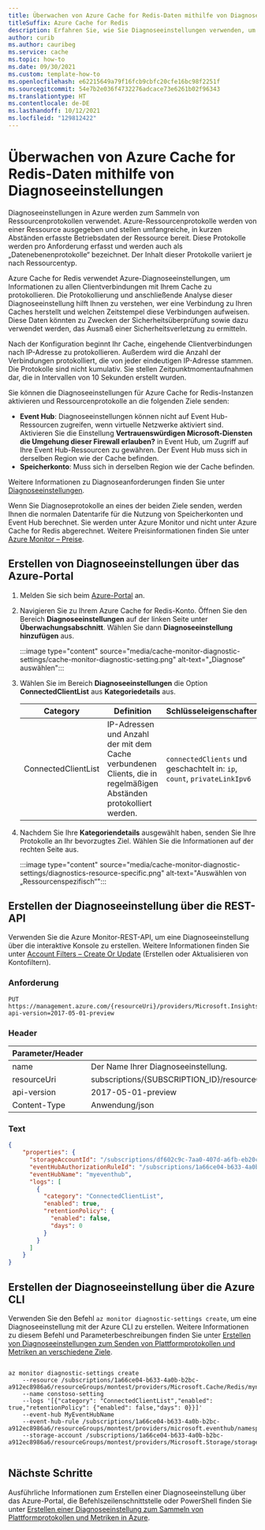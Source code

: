 ```yaml
---
title: Überwachen von Azure Cache for Redis-Daten mithilfe von Diagnoseeinstellungen
titleSuffix: Azure Cache for Redis
description: Erfahren Sie, wie Sie Diagnoseeinstellungen verwenden, um die mit Ihrer Azure Cache for Redis-Instanz verbundenen IP-Adressen zu überwachen.
author: curib
ms.author: cauribeg
ms.service: cache
ms.topic: how-to
ms.date: 09/30/2021
ms.custom: template-how-to
ms.openlocfilehash: e62215649a79f16fcb9cbfc20cfe16bc98f2251f
ms.sourcegitcommit: 54e7b2e036f4732276adcace73e6261b02f96343
ms.translationtype: HT
ms.contentlocale: de-DE
ms.lasthandoff: 10/12/2021
ms.locfileid: "129812422"
---
```

# <a name="monitor-azure-cache-for-redis-data-using-diagnostic-settings"></a>Überwachen von Azure Cache for Redis-Daten mithilfe von Diagnoseeinstellungen

Diagnoseeinstellungen in Azure werden zum Sammeln von Ressourcenprotokollen verwendet. Azure-Ressourcenprotokolle werden von einer Ressource ausgegeben und stellen umfangreiche, in kurzen Abständen erfasste Betriebsdaten der Ressource bereit. Diese Protokolle werden pro Anforderung erfasst und werden auch als „Datenebenenprotokolle“ bezeichnet. Der Inhalt dieser Protokolle variiert je nach Ressourcentyp.

Azure Cache for Redis verwendet Azure-Diagnoseeinstellungen, um Informationen zu allen Clientverbindungen mit Ihrem Cache zu protokollieren. Die Protokollierung und anschließende Analyse dieser Diagnoseeinstellung hilft Ihnen zu verstehen, wer eine Verbindung zu Ihren Caches herstellt und welchen Zeitstempel diese Verbindungen aufweisen. Diese Daten könnten zu Zwecken der Sicherheitsüberprüfung sowie dazu verwendet werden, das Ausmaß einer Sicherheitsverletzung zu ermitteln.

Nach der Konfiguration beginnt Ihr Cache, eingehende Clientverbindungen nach IP-Adresse zu protokollieren. Außerdem wird die Anzahl der Verbindungen protokolliert, die von jeder eindeutigen IP-Adresse stammen. Die Protokolle sind nicht kumulativ. Sie stellen Zeitpunktmomentaufnahmen dar, die in Intervallen von 10 Sekunden erstellt wurden.

Sie können die Diagnoseeinstellungen für Azure Cache for Redis-Instanzen aktivieren und Ressourcenprotokolle an die folgenden Ziele senden:

- **Event Hub**: Diagnoseeinstellungen können nicht auf Event Hub-Ressourcen zugreifen, wenn virtuelle Netzwerke aktiviert sind. Aktivieren Sie die Einstellung **Vertrauenswürdigen Microsoft-Diensten die Umgehung dieser Firewall erlauben?** in Event Hub, um Zugriff auf Ihre Event Hub-Ressourcen zu gewähren. Der Event Hub muss sich in derselben Region wie der Cache befinden.
- **Speicherkonto**: Muss sich in derselben Region wie der Cache befinden.

Weitere Informationen zu Diagnoseanforderungen finden Sie unter [Diagnoseeinstellungen](/azure/azure-monitor/essentials/diagnostic-settings?tabs=CMD).

Wenn Sie Diagnoseprotokolle an eines der beiden Ziele senden, werden Ihnen die normalen Datentarife für die Nutzung von Speicherkonten und Event Hub berechnet. Sie werden unter Azure Monitor und nicht unter Azure Cache for Redis abgerechnet.
Weitere Preisinformationen finden Sie unter [Azure Monitor – Preise](https://azure.microsoft.com/pricing/details/monitor/).

## <a name="create-diagnostics-settings-via-the-azure-portal"></a> Erstellen von Diagnoseeinstellungen über das Azure-Portal

1. Melden Sie sich beim [Azure-Portal](https://portal.azure.com) an.

1. Navigieren Sie zu Ihrem Azure Cache for Redis-Konto. Öffnen Sie den Bereich **Diagnoseeinstellungen** auf der linken Seite unter **Überwachungsabschnitt**. Wählen Sie dann **Diagnoseeinstellung hinzufügen** aus.

   :::image type="content" source="media/cache-monitor-diagnostic-settings/cache-monitor-diagnostic-setting.png" alt-text="„Diagnose“ auswählen":::

1. Wählen Sie im Bereich **Diagnoseeinstellungen** die Option **ConnectedClientList** aus **Kategoriedetails** aus.

   |Category  | Definition  | Schlüsseleigenschaften   |
   |---------|---------|---------|
   |ConnectedClientList |  IP-Adressen und Anzahl der mit dem Cache verbundenen Clients, die in regelmäßigen Abständen protokolliert werden. | `connectedClients` und geschachtelt in: `ip`, `count`, `privateLinkIpv6` |
  
1. Nachdem Sie Ihre **Kategoriendetails** ausgewählt haben, senden Sie Ihre Protokolle an Ihr bevorzugtes Ziel. Wählen Sie die Informationen auf der rechten Seite aus.

    :::image type="content" source="media/cache-monitor-diagnostic-settings/diagnostics-resource-specific.png" alt-text="Auswählen von „Ressourcenspezifisch“":::

## <a name="create-diagnostic-setting-via-rest-api"></a> Erstellen der Diagnoseeinstellung über die REST-API

Verwenden Sie die Azure Monitor-REST-API, um eine Diagnoseeinstellung über die interaktive Konsole zu erstellen. Weitere Informationen finden Sie unter [Account Filters – Create Or Update](/rest/api/monitor/diagnostic-settings/create-or-update.md) (Erstellen oder Aktualisieren von Kontofiltern).

### <a name="request"></a>Anforderung

```http
PUT https://management.azure.com/{resourceUri}/providers/Microsoft.Insights/diagnosticSettings/{name}?api-version=2017-05-01-preview
```

### <a name="headers"></a>Header

   | Parameter/Header | Wert/Beschreibung |
   |---------|---------|
   | name | Der Name Ihrer Diagnoseeinstellung. |
   | resourceUri | subscriptions/{SUBSCRIPTION_ID}/resourceGroups/{RESOURCE_GROUP}/providers/Microsoft.Cache/Redis/{CACHE_NAME} |
   | api-version | 2017-05-01-preview |
   | Content-Type | Anwendung/json |

### <a name="body"></a>Text

```json
{
    "properties": {
      "storageAccountId": "/subscriptions/df602c9c-7aa0-407d-a6fb-eb20c8bd1192/resourceGroups/apptest/providers/Microsoft.Storage/storageAccounts/appteststorage1",
      "eventHubAuthorizationRuleId": "/subscriptions/1a66ce04-b633-4a0b-b2bc-a912ec8986a6/resourceGroups/montest/providers/microsoft.eventhub/namespaces/mynamespace/eventhubs/myeventhub/authorizationrules/myrule",
      "eventHubName": "myeventhub",
      "logs": [
        {
          "category": "ConnectedClientList",
          "enabled": true,
          "retentionPolicy": {
            "enabled": false,
            "days": 0
          }
        }
      ]
    }
}
```

## <a name="create-diagnostic-setting-via-azure-cli"></a>Erstellen der Diagnoseeinstellung über die Azure CLI

Verwenden Sie den Befehl `az monitor diagnostic-settings create`, um eine Diagnoseeinstellung mit der Azure CLI zu erstellen. Weitere Informationen zu diesem Befehl und Parameterbeschreibungen finden Sie unter [Erstellen von Diagnoseeinstellungen zum Senden von Plattformprotokollen und Metriken an verschiedene Ziele](../azure-monitor/essentials/diagnostic-settings.md).

```azurecli

az monitor diagnostic-settings create 
    --resource /subscriptions/1a66ce04-b633-4a0b-b2bc-a912ec8986a6/resourceGroups/montest/providers/Microsoft.Cache/Redis/myname
    --name constoso-setting
    --logs '[{"category": "ConnectedClientList","enabled": true,"retentionPolicy": {"enabled": false,"days": 0}}]'    
    --event-hub MyEventHubName 
    --event-hub-rule /subscriptions/1a66ce04-b633-4a0b-b2bc-a912ec8986a6/resourceGroups/montest/providers/microsoft.eventhub/namespaces/mynamespace/authorizationrules/RootManageSharedAccessKey 
    --storage-account /subscriptions/1a66ce04-b633-4a0b-b2bc-a912ec8986a6/resourceGroups/montest/providers/Microsoft.Storage/storageAccounts/myuserspace


```

## <a name="next-steps"></a>Nächste Schritte

Ausführliche Informationen zum Erstellen einer Diagnoseeinstellung über das Azure-Portal, die Befehlszeilenschnittstelle oder PowerShell finden Sie unter [Erstellen einer Diagnoseeinstellung zum Sammeln von Plattformprotokollen und Metriken in Azure](../azure-monitor/essentials/diagnostic-settings.md).
